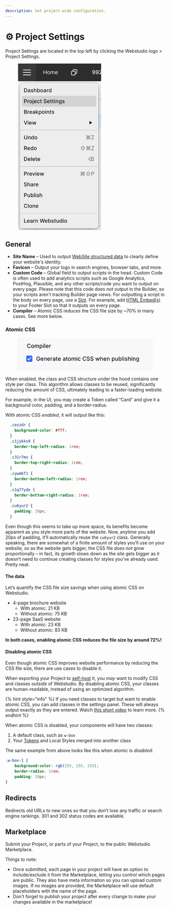 ```yaml
---
description: Set project-wide configuration.
---
```


# ⚙️ Project Settings

Project Settings are located in the top left by clicking the Webstudio logo > Project Settings.

<figure><img src="../../.gitbook/assets/project-settings.png" alt="Project Settings located in top left" width="261"><figcaption></figcaption></figure>

## General

* **Site Name** – Used to output [WebSite structured data](https://schema.org/WebSite) to clearly define your website's identity.
* **Favicon** – Output your logo in search engines, browser tabs, and more.
* **Custom Code** – Global field to output scripts in the head. Custom Code is often used to add analytics scripts such as Google Analytics, PostHog, Plausible, and any other scripts/code you want to output on every page. Please note that this code does _not_ output in the Builder, so your scripts aren't tracking Builder page views. For outputting a script in the body on every page, use a [Slot](../core-components/slot.md). For example, add [HTML Embed(s)](../core-components/html-embed.md) to your Footer Slot so that it outputs on every page.
* **Compiler** – Atomic CSS reduces the CSS file size by \~70% in many cases. See more below.

### Atomic CSS

<figure><img src="../../.gitbook/assets/atomic-css-setting.png" alt="Atomic css setting"><figcaption></figcaption></figure>

When enabled, the class and CSS structure under the hood contains one style per class. This algorithm allows classes to be reused, significantly reducing the amount of CSS, ultimately leading to a faster-loading website.

For example, in the UI, you may create a Token called “Card” and give it a background color, padding, and a border-radius.

With atomic CSS _enabled_, it will output like this:

```css
  .ceszdr {
    background-color: #fff;
  }
  .c1jykks9 {
    border-top-left-radius: 1rem;
  }
  .c31r7mo {
    border-top-right-radius: 1rem;
  }
  .cywm6f1 {
    border-bottom-left-radius: 1rem;
  }
  .c1q77ydo {
    border-bottom-right-radius: 1rem;
  }
  .cu6yur2 {
    padding: 20px;
  }
```

Even though this seems to take up more space, its benefits become apparent as you style more parts of the website. Now, anytime you add 20px of padding, it’ll automatically reuse the `cu6yur2` class. Generally speaking, there are somewhat of a finite amount of styles you’ll use on your website, so as the website gets bigger, the CSS file does _not_ grow proportionally – in fact, its growth slows down as the site gets bigger as it doesn’t need to continue creating classes for styles you’ve already used. Pretty neat.

#### The data

Let’s quantify the CSS file size savings when using atomic CSS on Webstudio.

* 4-page brochure website
  * With atomic: 21 KB
  * Without atomic: 75 KB
* 23-page SaaS website
  * With atomic: 23 KB
  * Without atomic: 83 KB

**In both cases, enabling atomic CSS reduces the file size by around 72%!**

#### Disabling atomic CSS

Even though atomic CSS improves website performance by reducing the CSS file size, there are use cases to disable it.

When exporting your Project to [self-host](../self-hosting/) it, you _may_ want to modify CSS and classes _outside_ of Webstudio. By disabling atomic CSS, your classes are human-readable, instead of using an optimized algorithm.

{% hint style="info" %}
If you need classes to target but want to enable atomic CSS, you can add classes in the settings panel. These will always output exactly as they are entered. Watch [this short video](https://www.youtube.com/watch?v=\_1QSWHOtk08) to learn more.
{% endhint %}

When atomic CSS is disabled, your components will have two classes:

1. A default class, such as `w-box`
2. Your [Tokens](design-tokens.md) and Local Styles merged into another class

The same example from above looks like this when atomic is _disabled_:

```css
.w-box-1 {
    background-color: rgb(255, 255, 255);
    border-radius: 1rem;
    padding: 20px;
}
```

## Redirects

Redirects old URLs to new ones so that you don’t lose any traffic or search engine rankings. 301 and 302 status codes are available.

## Marketplace

Submit your Project, or parts of your Project, to the public Webstudio Marketplace.

Things to note:

* Once submitted, each page in your project will have an option to include/exclude it from the Marketplace, letting you control which pages are public. They also have meta information so you can upload custom images. If no images are provided, the Marketplace will use default placeholders with the name of the page.
* Don't forget to publish your project after every change to make your changes available in the marketplace!
